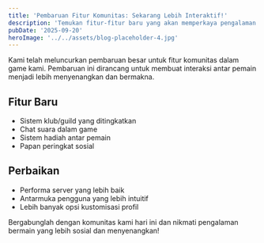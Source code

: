 ```yaml
---
title: 'Pembaruan Fitur Komunitas: Sekarang Lebih Interaktif!'
description: 'Temukan fitur-fitur baru yang akan memperkaya pengalaman bermain bersama komunitas'
pubDate: '2025-09-20'
heroImage: '../../assets/blog-placeholder-4.jpg'
---
```


Kami telah meluncurkan pembaruan besar untuk fitur komunitas dalam game kami. Pembaruan ini dirancang untuk membuat interaksi antar pemain menjadi lebih menyenangkan dan bermakna.

## Fitur Baru
- Sistem klub/guild yang ditingkatkan
- Chat suara dalam game
- Sistem hadiah antar pemain
- Papan peringkat sosial

## Perbaikan
- Performa server yang lebih baik
- Antarmuka pengguna yang lebih intuitif
- Lebih banyak opsi kustomisasi profil

Bergabunglah dengan komunitas kami hari ini dan nikmati pengalaman bermain yang lebih sosial dan menyenangkan!
